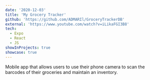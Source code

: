 ```yaml
---
date: '2020-12-03'
title: 'My Grocery Tracker'
github: 'https://github.com/ADMARIl/GroceryTrackerDB'
external: 'https://www.youtube.com/watch?v=iLikaFGI3B8'
tech:
  - Expo
  - React
  - JS
showInProjects: true
showcase: true
---
```


Mobile app that allows users to use their phone camera to scan the barcodes of their groceries and maintain an inventory.
